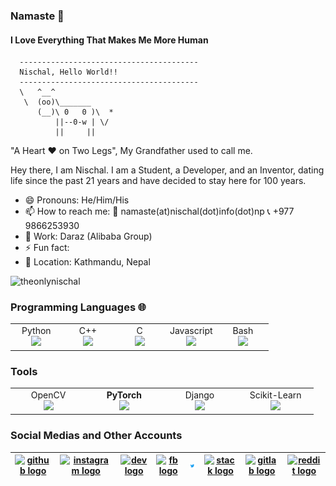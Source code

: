 <!--
**theonlyNischal/theonlyNischal** is a ✨ _special_ ✨ repository because its `README.md` (this file) appears on your GitHub profile.

----------------------------------------
Nischal, Hello World!!
----------------------------------------
      \   ^__^
       \  (oo)\_______
          (__)\ 0   0 )\  *
              ||--0-w | \/
              ||     ||

Here are some ideas to get you started:

- 🔭 I’m currently working on ...
- 🌱 I’m currently learning ...
- 👯 I’m looking to collaborate on ...
- 🤔 I’m looking for help with ...
- 💬 Ask me about ...
- 📫 How to reach me: ...
- 😄 Pronouns: ...
- ⚡ Fun fact: ...
-->


### Namaste :pray:

#### I Love Everything That Makes Me More Human

      ----------------------------------------
      Nischal, Hello World!!
      ----------------------------------------
      \   ^__^
       \  (oo)\_______
          (__)\ 0   0 )\  *
              ||--0-w | \/
              ||     ||

"A Heart :hearts: on Two Legs", My Grandfather used to call me.

Hey there, I am Nischal. I am a Student, a Developer, and an Inventor, dating life since the past 21 years and have decided to stay here for 100 years.

- 😄 Pronouns: He/Him/His
- 📫 How to reach me: :email: namaste(at)nischal(dot)info(dot)np        :telephone_receiver: +977 9866253930
- 🏢 Work: Daraz (Alibaba Group)
- ⚡ Fun fact: 
- :house_with_garden: Location: Kathmandu, Nepal

<p align="left">
  <img src="https://github-readme-stats.vercel.app/api?username=theonlynischal&show_icons=true" alt="theonlynischal" /> 

</p>

### Programming Languages 🌐
<table>
  <tbody>
    <tr valign="top">
      <td width="20%" align="center">
        <span>Python</span><br>
        <img height="64px" src="https://cdn.svgporn.com/logos/python.svg">
      </td>
      <td width="20%" align="center">
        <span>C++</span><br>
        <img height="64px" src="https://cdn.svgporn.com/logos/c-plusplus.svg">
      </td>
      <td width="20%" align="center">
        <span>C</span><br>
        <img height="64px" src="https://cdn.svgporn.com/logos/c.svg">
      </td>
      <td width="20%" align="center">
        <span>Javascript</span><br>
        <img height="64px" src="https://cdn.svgporn.com/logos/javascript.svg">
      </td>
      <td width="20%" align="center">
        <span>Bash</span><br>
        <img height="64px" src="https://camo.githubusercontent.com/7c9b27101ba491969d016f2f2427c3e066f7bd0b/68747470733a2f2f63646e2e7261776769742e636f6d2f6f64622f6f6666696369616c2d626173682d6c6f676f2f6d61737465722f6173736574732f4c6f676f732f4964656e746974792f504e472f424153485f6c6f676f2d7472616e73706172656e742d62672d636f6c6f722e706e67">
      </td>
    </tr>
    
  </tbody>
</table>

### Tools
<table>
  <tbody>
    <tr valign="top">
      <td width="20%" align="center">
        <span>OpenCV</span><br>
        <img height="64px" src="https://cdn.svgporn.com/logos/opencv.svg">
      </td>
      <td width="20%" align="center">
        <span><b>PyTorch</b></span><br>
        <img height="64px" src="https://upload.wikimedia.org/wikipedia/commons/thumb/9/96/Pytorch_logo.png/800px-Pytorch_logo.png">
      </td>
      <td width="20%" align="center">
        <span>Django</span><br>
        <img height="64px" src="https://static.djangoproject.com/img/logos/django-logo-positive.png">
      </td>
      <td width="20%" align="center">
        <span>Scikit-Learn</span><br>
        <img height="64px" src="https://scikit-learn.org/stable/_static/scikit-learn-logo-small.png">
      </td>
    </tr>
    
  </tbody>
</table>

### Social Medias and Other Accounts

| [<img src="https://cdn.svgporn.com/logos/github-octocat.svg" alt="github logo" width="34">](https://github.com/theonlynischal) | [<img src="https://cdn.svgporn.com/logos/instagram-icon.svg" alt="instagram logo" width="24">](https://www.instagram.com/dakkulanthu/) | [<img src="https://raw.githubusercontent.com/Delta456/Delta456/master/img/dev.png" alt="dev logo" width="24">](https://dev.to/theonlynischal)| [<img src="https://cdn.svgporn.com/logos/facebook.svg" alt="fb logo" width="24">](https://www.facebook.com/dakkulanthu) | [<img src="https://raw.githubusercontent.com/Delta456/Delta456/master/img/twitter.png" alt="twitter logo" width="34">](https://twitter.com/dakkulanthu) | [<img src="https://raw.githubusercontent.com/Delta456/Delta456/master/img/stack.svg" alt="stack logo" width="24">](https://stackoverflow.com/users/7098064/nischal-lal-shrestha) | [<img src="https://raw.githubusercontent.com/Delta456/Delta456/master/img/gitlab.png" alt="gitlab logo" width="24">](https://gitlab.com/theonlynischal) | [<img src="https://raw.githubusercontent.com/Delta456/Delta456/master/img/reddit.jpg" alt="reddit logo" width="24">](https://www.reddit.com/user/NischalLalShrestha)
|---|---|---|---|---|---|---|---|
